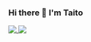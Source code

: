 ### Hi there 👋 I'm Taito
<a href="#">
  <img align="top" src="https://github-readme-stats.vercel.app/api?username=Taito-Code&hide=stars&count_private=true&show_icons=true&theme=chartreuse-dark" />
</a>
<a href="#">
  <img align="top" src="https://github-readme-stats.vercel.app/api/top-langs/?username=Taito-Code&layout=compact&theme=chartreuse-dark" />
</a>

